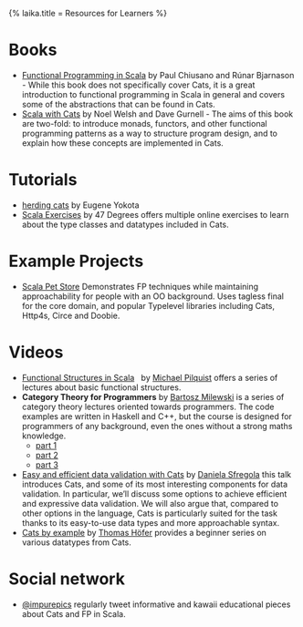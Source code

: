 {% laika.title = Resources for Learners %}

# Books
 * [Functional Programming in Scala](https://www.manning.com/books/functional-programming-in-scala-second-edition)
   by Paul Chiusano and Rúnar Bjarnason - While this book does not
   specifically cover Cats, it is a great introduction to functional
   programming in Scala in general and covers some of the abstractions
   that can be found in Cats.
 * [Scala with Cats](https://underscore.io/books/scala-with-cats/) 
   by Noel Welsh and Dave Gurnell - The aims of this book are two-fold: 
   to introduce monads, functors, and other functional programming patterns
   as a way to structure program design, and to explain how these 
   concepts are implemented in Cats.

# Tutorials
 * [herding cats](http://eed3si9n.com/herding-cats/) by Eugene Yokota
 * [Scala Exercises](https://www.scala-exercises.org/cats) by 47 Degrees 
   offers multiple online exercises to learn about the type classes and 
   datatypes included in Cats.

# Example Projects
 * [Scala Pet Store](https://github.com/pauljamescleary/scala-pet-store) 
   Demonstrates FP techniques while maintaining approachability for people with an OO background. Uses tagless final for the core domain, and popular Typelevel libraries including Cats, Http4s, Circe and Doobie.
   
   
# Videos
 * [Functional Structures in Scala](https://www.youtube.com/playlist?list=PLFrwDVdSrYE6dy14XCmUtRAJuhCxuzJp0) 
   by [Michael Pilquist](https://github.com/MPilquist) offers a series
   of lectures about basic functional structures. 
 * **Category Theory for Programmers**
   by [Bartosz Milewski](https://github.com/BartoszMilewski) is a series 
   of category theory lectures oriented towards programmers. 
   The code examples are written in Haskell and C++, 
   but the course is designed for programmers of any background, 
   even the ones without a strong maths knowledge. 
    * [part 1](https://www.youtube.com/playlist?list=PLbgaMIhjbmEnaH_LTkxLI7FMa2HsnawM_) 
    * [part 2](https://www.youtube.com/playlist?list=PLbgaMIhjbmElia1eCEZNvsVscFef9m0dm) 
    * [part 3](https://www.youtube.com/playlist?list=PLbgaMIhjbmEn64WVX4B08B4h2rOtueWIL) 
* [Easy and efficient data validation with Cats](https://www.youtube.com/watch?v=P8nGAo3Jp-Q) by [Daniela Sfregola](https://danielasfregola.com/)  this talk introduces Cats, and some of its most interesting components for data validation. In particular, we’ll discuss some options to achieve efficient and expressive data validation. We will also argue that, compared to other options in the language, Cats is particularly suited for the task thanks to its easy-to-use data types and more approachable syntax.
* [Cats by example](https://www.youtube.com/playlist?list=PLy4hTMY6erDBmvZiEDjtCTP8XCdhaXc2c) by [Thomas Höfer](https://twitter.com/TomTriple) provides a beginner series on various datatypes from Cats. 

# Social network
* [@impurepics](https://twitter.com/impurepics) regularly tweet informative and kawaii educational pieces about Cats and FP in Scala.  
   
